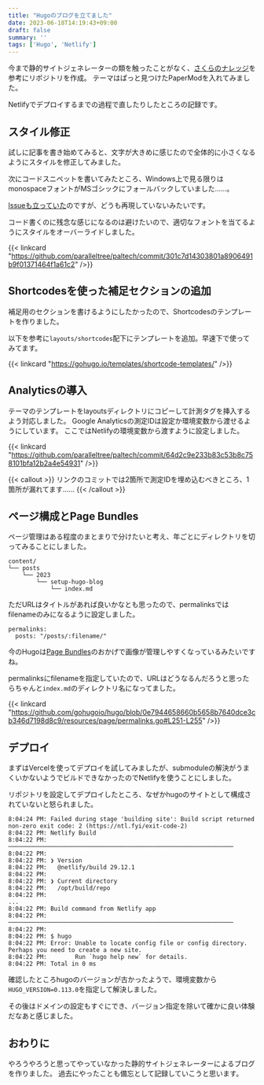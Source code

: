 ```yaml
---
title: "Hugoのブログを立てました"
date: 2023-06-18T14:19:43+09:00
draft: false
summary: ''
tags: ['Hugo', 'Netlify']
---
```



今まで静的サイトジェネレーターの類を触ったことがなく、[さくらのナレッジ](https://knowledge.sakura.ad.jp/22908/)を参考にリポジトリを作成。
テーマはぱっと見つけたPaperModを入れてみました。

Netlifyでデプロイするまでの過程で直したりしたところの記録です。

## スタイル修正

試しに記事を書き始めてみると、文字が大きめに感じたので全体的に小さくなるようにスタイルを修正してみました。

次にコードスニペットを書いてみたところ、Windows上で見る限りはmonospaceフォントがMSゴシックにフォールバックしていました……。

[Issueも立っていた](https://github.com/adityatelange/hugo-PaperMod/issues/634)のですが、どうも再現していないみたいです。

コード書くのに残念な感じになるのは避けたいので、適切なフォントを当てるようにスタイルをオーバーライドしました。

{{< linkcard "https://github.com/paralleltree/paltech/commit/301c7d14303801a8906491b9f01371464f1a61c2" />}}

## Shortcodesを使った補足セクションの追加

補足用のセクションを書けるようにしたかったので、Shortcodesのテンプレートを作りました。

以下を参考に`layouts/shortcodes`配下にテンプレートを追加。早速下で使ってみてます。

{{< linkcard "https://gohugo.io/templates/shortcode-templates/" />}}

## Analyticsの導入

テーマのテンプレートをlayoutsディレクトリにコピーして計測タグを挿入するよう対応しました。
Google Analyticsの測定IDは設定か環境変数から渡せるようにしています。
ここではNetlifyの環境変数から渡すように設定しました。

{{< linkcard "https://github.com/paralleltree/paltech/commit/64d2c9e233b83c53b8c758101bfa12b2a4e54931" />}}

{{< callout >}}
リンクのコミットでは2箇所で測定IDを埋め込むべきところ、1箇所が漏れてます……
{{< /callout >}}

## ページ構成とPage Bundles

ページ管理はある程度のまとまりで分けたいと考え、年ごとにディレクトリを切ってみることにしました。

```
content/
└── posts
    └── 2023
        └── setup-hugo-blog
            └── index.md
```

ただURLはタイトルがあれば良いかなとも思ったので、permalinksではfilenameのみになるように設定しました。

```
permalinks:
  posts: "/posts/:filename/"
```

今のHugoは[Page Bundles](https://gohugo.io/content-management/page-bundles/)のおかげで画像が管理しやすくなっているみたいですね。

permalinksにfilenameを指定していたので、URLはどうなるんだろうと思ったらちゃんと`index.md`のディレクトリ名になってました。

{{< linkcard "https://github.com/gohugoio/hugo/blob/0e7944658660b5658b7640dce3cb346d7198d8c9/resources/page/permalinks.go#L251-L255" />}}

## デプロイ

まずはVercelを使ってデプロイを試してみましたが、submoduleの解決がうまくいかないようでビルドできなかったのでNetlifyを使うことにしました。

リポジトリを設定してデプロイしたところ、なぜかhugoのサイトとして構成されていないと怒られました。

```plain
8:04:24 PM: Failed during stage 'building site': Build script returned non-zero exit code: 2 (https://ntl.fyi/exit-code-2)
8:04:22 PM: Netlify Build
8:04:22 PM: ────────────────────────────────────────────────────────────────
8:04:22 PM: ​
8:04:22 PM: ❯ Version
8:04:22 PM:   @netlify/build 29.12.1
8:04:22 PM: ​
8:04:22 PM: ❯ Current directory
8:04:22 PM:   /opt/build/repo
8:04:22 PM: ​
...
8:04:22 PM: Build command from Netlify app
8:04:22 PM: ────────────────────────────────────────────────────────────────
8:04:22 PM: ​
8:04:22 PM: $ hugo
8:04:22 PM: Error: Unable to locate config file or config directory. Perhaps you need to create a new site.
8:04:22 PM:        Run `hugo help new` for details.
8:04:22 PM: Total in 0 ms
```

確認したところhugoのバージョンが古かったようで、環境変数から`HUGO_VERSION=0.113.0`を指定して解決しました。

その後はドメインの設定もすぐにでき、バージョン指定を除いて確かに良い体験だなあと感じました。

## おわりに

やろうやろうと思ってやっていなかった静的サイトジェネレーターによるブログを作りました。
過去にやったことも備忘として記録していこうと思います。
